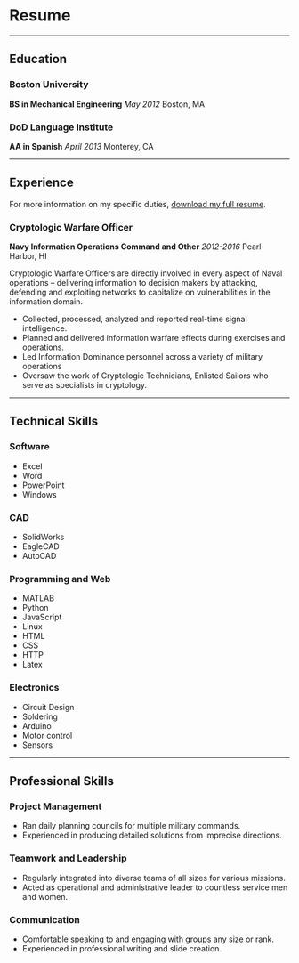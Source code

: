 # Resume

--------------------------------------------
## Education

### Boston University
**BS in Mechanical Engineering**
_May 2012_ Boston, MA

### DoD Language Institute
**AA in Spanish**
_April 2013_ Monterey, CA


--------------------------------------------
## Experience

For more information on my specific duties, [download my full resume](/hire).

### Cryptologic Warfare Officer
**Navy Information Operations Command and Other** _2012-2016_ Pearl Harbor, HI

Cryptologic Warfare Officers are directly involved in every aspect of Naval operations – delivering information to decision makers by attacking, defending and exploiting networks to capitalize on vulnerabilities in the information domain.

- Collected, processed, analyzed and reported real-time signal intelligence.
- Planned and delivered information warfare effects during exercises and operations.
- Led Information Dominance personnel across a variety of military operations
- Oversaw the work of Cryptologic Technicians, Enlisted Sailors who serve as specialists in cryptology.

--------------------------------------------
## Technical Skills

### Software
- Excel
- Word
- PowerPoint
- Windows

### CAD
- SolidWorks
- EagleCAD
- AutoCAD

### Programming and Web
- MATLAB
- Python
- JavaScript
- Linux
- HTML
- CSS
- HTTP
- Latex

### Electronics
- Circuit Design
- Soldering
- Arduino
- Motor control
- Sensors


--------------------------------------------
## Professional Skills

### Project Management
- Ran daily planning councils for multiple military commands.
- Experienced in producing detailed solutions from imprecise directions.

### Teamwork and Leadership
- Regularly integrated into diverse teams of all sizes for various missions. 
- Acted as operational and administrative leader to countless service men and women.

### Communication
- Comfortable speaking to and engaging with groups any size or rank.
- Experienced in professional writing and slide creation.